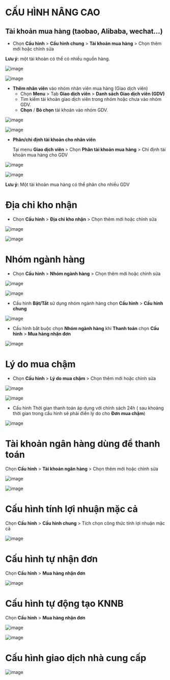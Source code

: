# CẤU HÌNH NÂNG CAO

## Tài khoản mua hàng (taobao, Alibaba, wechat…)

 * Chọn **Cấu hình** > **Cấu hình chung** > **Tài khoản mua hàng** > Chọn thêm mới hoặc chỉnh sửa
 
 **Lưu ý:** một tài khoản có thể có nhiều nguồn hàng.

![image](https://user-images.githubusercontent.com/75475064/101977640-723d4d80-3c81-11eb-8014-45256d5fd46e.png)
 
![image](https://user-images.githubusercontent.com/75475064/101977655-9862ed80-3c81-11eb-8b48-e5dd9bbbb400.png)

 * **Thêm nhân viên** vào nhóm nhân viên mua hàng (Giao dịch viên)
    - Chọn **Menu** > Tab **Giao dịch viên** > **Danh sách Giao dịch viên (GDV)**
    - Tìm kiếm tài khoản giao dịch viên trong nhóm hoặc chưa vào nhóm GDV.
    - **Chọn** / **Bỏ chọn** tài khoản vào nhóm GDV.
    
![image](https://user-images.githubusercontent.com/75475064/101977691-e4ae2d80-3c81-11eb-8d2c-557ee1187285.png)

![image](https://user-images.githubusercontent.com/75475064/101979922-da952a80-3c93-11eb-8cef-5dcf04fddf9a.png)

 * **Phân/chỉ định tài khoản cho nhân viên**
 
    Tại menu **Giao dịch viên** > Chọn **Phân tài khoản mua hàng** > Chỉ định tài khoản mua hàng cho GDV
    
![image](https://user-images.githubusercontent.com/75475064/101977722-44a4d400-3c82-11eb-974d-7336fc525073.png)

![image](https://user-images.githubusercontent.com/75475064/101977733-51c1c300-3c82-11eb-87d1-1f7276568041.png)
    
**Lưu ý:** Một tài khoản mua hàng có thể phân cho nhiều GDV 

# Địa chỉ kho nhận 

 * Chọn **Cấu hình** > **Địa chỉ kho nhận** > Chọn thêm mới hoặc chỉnh sửa

![image](https://user-images.githubusercontent.com/75475064/101977750-774ecc80-3c82-11eb-81db-39fb9ba7efa6.png)


![image](https://user-images.githubusercontent.com/75475064/101977764-95b4c800-3c82-11eb-964c-e2b0e10c0217.png)

# Nhóm ngành hàng
* Chọn **Cấu hình** > **Nhóm ngành hàng** > Chọn thêm mới hoặc chỉnh sửa

![image](https://user-images.githubusercontent.com/75475064/101980025-c7368f00-3c94-11eb-9526-d96acafc355e.png)

![image](https://user-images.githubusercontent.com/75475064/101980059-2dbbad00-3c95-11eb-8bee-d47045c38075.png)

* Cấu hình **Bật/Tắt** sử dụng nhóm ngành hàng chọn **Cấu hình** > **Cấu hình chung** 

![image](https://user-images.githubusercontent.com/75475064/101980369-5f357800-3c97-11eb-8847-e55837baea36.png)

* Cấu hình bắt buộc chọn **Nhóm ngành hàng** khi **Thanh toán** chọn **Cấu hình** > **Mua hàng nhận đơn**

![image](https://user-images.githubusercontent.com/75475064/101980208-6b6d0580-3c96-11eb-8767-596a6582cbf0.png)

# Lý do mua chậm
 * Chọn **Cấu hình** > **Lý do mua chậm** > Chọn thêm mới hoặc chỉnh sửa
 
![image](https://user-images.githubusercontent.com/75475064/101980012-abcb8400-3c94-11eb-81e8-152a41c2b6b3.png)

![image](https://user-images.githubusercontent.com/75475064/101980025-c7368f00-3c94-11eb-9526-d96acafc355e.png)
 
 * Cấu hình Thời gian thanh toán áp dụng với chính sách 24h ( sau khoảng thời gian trong cấu hình sẽ phải điền lý do cho **Đơn mua chậm**)
 
 ![image](https://user-images.githubusercontent.com/75475064/101980238-ae2edd80-3c96-11eb-9b6a-97f86fc18af0.png)

# Tài khoản ngân hàng dùng để thanh toán

 Chọn **Cấu hình** > **Tài khoản ngân hàng** > Chọn thêm mới hoặc chỉnh sửa

![image](https://user-images.githubusercontent.com/75475064/101980059-2dbbad00-3c95-11eb-8bee-d47045c38075.png)

![image](https://user-images.githubusercontent.com/75475064/101980134-e97cdc80-3c95-11eb-9520-ac8a2e8988cb.png)

# Cấu hình tính lợi nhuận mặc cả
 Chọn **Cấu hình** > **Cấu hình chung** > Tích chọn công thức tính lợi nhuận mặc cả 

![image](https://user-images.githubusercontent.com/75475064/101980134-e97cdc80-3c95-11eb-9520-ac8a2e8988cb.png)

# Cấu hình tự nhận đơn
 Chọn **Cấu hình** > **Mua hàng nhận đơn**

![image](https://user-images.githubusercontent.com/75475064/101980134-e97cdc80-3c95-11eb-9520-ac8a2e8988cb.png)

# Cấu hình tự động tạo KNNB

Chọn **Cấu hình** > **Mua hàng nhận đơn**

![image](https://user-images.githubusercontent.com/75475064/101980311-ff3ed180-3c96-11eb-8259-555e1d89f926.png)

![image](https://user-images.githubusercontent.com/75475064/101980326-0ebe1a80-3c97-11eb-9a3e-2445ebb582dd.png)

# Cấu hình giao dịch nhà cung cấp

![image](https://user-images.githubusercontent.com/75475064/101980346-3319f700-3c97-11eb-9d0f-cef6fb9a82fa.png)
